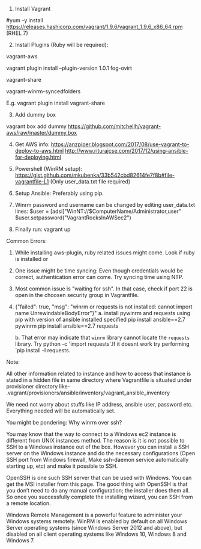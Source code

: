 1. Install Vagrant

#yum -y install https://releases.hashicorp.com/vagrant/1.9.6/vagrant_1.9.6_x86_64.rpm (RHEL 7)

2. Install Plugins (Ruby will be required):

vagrant-aws 

vagrant plugin install –plugin-version 1.0.1 fog-ovirt

vagrant-share

vagrant-winrm-syncedfolders


E.g. vagrant plugin install vagrant-share



3. Add dummy box

vagrant box add dummy https://github.com/mitchellh/vagrant-aws/raw/master/dummy.box


4. Get AWS info:
https://anzpiper.blogspot.com/2017/08/use-vagrant-to-deploy-to-aws.html
http://www.riturajcse.com/2017/12/using-ansible-for-deploying.html

5. Powershell (WinRM setup):
https://gist.github.com/mkubenka/33b542cbd82614fe7f8b#file-vagrantfile-L1
(Only user_data.txt file required)

6. Setup Ansible: Preferably using pip.

7. Winrm password and username can be changed by editing user_data.txt lines:
	$user = [adsi]"WinNT://$ComputerName/Administrator,user"
	$user.setpassword("VagrantRocksInAWSec2")

7. Finally run: vagrant up





Common Errors:

1. While installing aws-plugin, ruby related issues might come. Look if ruby is installed or 

2. One issue might be time syncing: Even though credentials would be correct, authentication error can come. Try syncing time using NTP.

3. Most common issue is "waiting for ssh". In that case, check if port 22 is open in the choosen security group in Vagrantfile.

4. {"failed": true, "msg": "winrm or requests is not installed: cannot import name UnrewindableBodyError"}"
	a. install pywinrm and requests using pip with version of ansible installed specified
		pip install ansible==2.7 pywinrm
		pip install ansible==2.7 requests

	b. That error may indicate that `winrm` library cannot locate the `requests` library. Try python -c 'import requests'.If it doesnt work try performing `pip install -I requests.





Note: 

All other information related to instance and how to access that instance is stated in a hidden file in same directory where Vagrantfile is situated under provisioner directory like-
.vagrant/provisioners/ansible/inventory/vagrant_ansible_inventory 

We need not worry about stuffs like IP address, ansible user, password etc. Everything needed will be automatically set.





You might be pondering: Why winrm over ssh?

You may know that the way to connect to a Windows ec2 instance is different from UNIX instances method. The reason is it is not possible to SSH to a Windows instance out of the box. However you can install a SSH server on the Windows instance and do the necessary configurations (Open SSH port from Windows firewall, Make ssh-daemon service automatically starting up, etc) and make it possible to SSH.

OpenSSH is one such SSH server that can be used with Windows. You can get the MSI installer from this page. The good thing with OpenSSH is that you don’t need to do any manual configuration; the installer does them all. So once you successfully complete the installing wizard, you can SSH from a remote location.

Windows Remote Management is a powerful feature to administer your Windows systems remotely. WinRM is enabled by default on all Windows Server operating systems (since Windows Server 2012 and above), but disabled on all client operating systems like Windows 10, Windows 8 and Windows 7.


